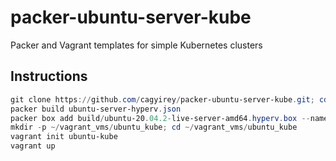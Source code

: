 # packer-ubuntu-server-kube
Packer and Vagrant templates for simple Kubernetes clusters


## Instructions

```powershell
git clone https://github.com/cagyirey/packer-ubuntu-server-kube.git; cd packer-ubuntu-server-kube
packer build ubuntu-server-hyperv.json
packer box add build/ubuntu-20.04.2-live-server-amd64.hyperv.box --name ubuntu-kube
mkdir -p ~/vagrant_vms/ubuntu_kube; cd ~/vagrant_vms/ubuntu_kube
vagrant init ubuntu-kube
vagrant up
```

